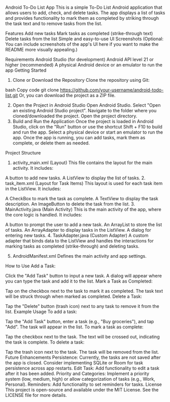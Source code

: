 Android To-Do List App
This is a simple To-Do List Android application that allows users to add, check, and delete tasks. The app displays a list of tasks and provides functionality to mark them as completed by striking through the task text and to remove tasks from the list.

Features
Add new tasks
Mark tasks as completed (strike-through text)
Delete tasks from the list
Simple and easy-to-use UI
Screenshots
(Optional: You can include screenshots of the app's UI here if you want to make the README more visually appealing.)

Requirements
Android Studio (for development)
Android API level 21 or higher (recommended)
A physical Android device or an emulator to run the app
Getting Started
1. Clone or Download the Repository
Clone the repository using Git:

bash
Copy code
git clone https://github.com/your-username/android-todo-list.git
Or, you can download the project as a ZIP file.

2. Open the Project in Android Studio
Open Android Studio.
Select "Open an existing Android Studio project".
Navigate to the folder where you cloned/downloaded the project.
Open the project directory.
3. Build and Run the Application
Once the project is loaded in Android Studio, click on the "Run" button or use the shortcut Shift + F10 to build and run the app.
Select a physical device or start an emulator to run the app.
Once the app is running, you can add tasks, mark them as complete, or delete them as needed.

Project Structure
1. activity_main.xml (Layout)
This file contains the layout for the main activity. It includes:

A button to add new tasks.
A ListView to display the list of tasks.
2. task_item.xml (Layout for Task Items)
This layout is used for each task item in the ListView. It includes:

A CheckBox to mark the task as complete.
A TextView to display the task description.
An ImageButton to delete the task from the list.
3. MainActivity.java (Main Activity)
This is the main activity of the app, where the core logic is handled. It includes:

A button to prompt the user to add a new task.
An ArrayList to store the list of tasks.
An ArrayAdapter to display tasks in the ListView.
A dialog for entering new tasks.
4. TaskAdapter.java (Custom Adapter)
A custom adapter that binds data to the ListView and handles the interactions for marking tasks as completed (strike-through) and deleting tasks.

5. AndroidManifest.xml
Defines the main activity and app settings.

How to Use
Add a Task:

Click the "Add Task" button to input a new task.
A dialog will appear where you can type the task and add it to the list.
Mark a Task as Completed:

Tap on the checkbox next to the task to mark it as completed.
The task text will be struck through when marked as completed.
Delete a Task:

Tap the "Delete" button (trash icon) next to any task to remove it from the list.
Example Usage
To add a task:

Tap the "Add Task" button, enter a task (e.g., "Buy groceries"), and tap "Add".
The task will appear in the list.
To mark a task as complete:

Tap the checkbox next to the task.
The text will be crossed out, indicating the task is complete.
To delete a task:

Tap the trash icon next to the task.
The task will be removed from the list.
Future Enhancements
Persistence: Currently, the tasks are not saved after the app is closed. Consider implementing SQLite or Room for task persistence across app restarts.
Edit Task: Add functionality to edit a task after it has been added.
Priority and Categories: Implement a priority system (low, medium, high) or allow categorization of tasks (e.g., Work, Personal).
Reminders: Add functionality to set reminders for tasks.
License
This project is open-source and available under the MIT License. See the LICENSE file for more details.

